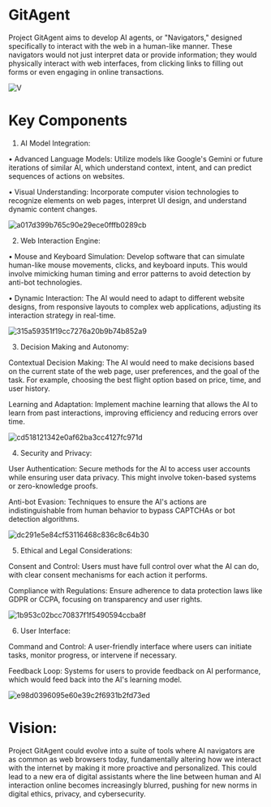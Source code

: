 # GitAgent
Project GitAgent aims to develop AI agents, or "Navigators," designed specifically to interact with the web in a human-like manner. These navigators would not just interpret data or provide information; they would physically interact with web interfaces, from clicking links to filling out forms or even engaging in online transactions.

![V](https://github.com/user-attachments/assets/4ff6190f-25c5-4470-835a-f78908d93891)

# Key Components 


1. AI Model Integration: 

• Advanced Language Models: 
Utilize models like Google's Gemini or future iterations of similar AI, which understand context, intent, and can predict sequences of actions on websites.

• Visual Understanding: 
Incorporate computer vision technologies to recognize elements on web pages, interpret UI design, and understand dynamic content changes.

![a017d399b765c90e29ece0fffb0289cb](https://github.com/user-attachments/assets/e9b04fd0-420d-48f9-81d0-e009dad687b8)

2. Web Interaction Engine:

• Mouse and Keyboard Simulation: 
Develop software that can simulate human-like mouse movements, clicks, and keyboard inputs. 
This would involve mimicking human timing and error patterns to avoid detection by anti-bot technologies.

• Dynamic Interaction: 
The AI would need to adapt to different website designs, from responsive layouts to complex web applications, adjusting its interaction strategy in real-time.

![315a59351f19cc7276a20b9b74b852a9](https://github.com/user-attachments/assets/c1f36daa-b4ce-40d8-8c70-8995d8e3534a)

3. Decision Making and Autonomy:

Contextual Decision Making: 
The AI would need to make decisions based on the current state of the web page, user preferences, and the goal of the task. 
For example, choosing the best flight option based on price, time, and user history.

Learning and Adaptation: 
Implement machine learning that allows the AI to learn from past interactions, improving efficiency and reducing errors over time.

![cd518121342e0af62ba3cc4127fc971d](https://github.com/user-attachments/assets/d842f0cf-8b6f-4c1a-9d26-3de37a88c81d)

4. Security and Privacy:

User Authentication: 
Secure methods for the AI to access user accounts while ensuring user data privacy. 
This might involve token-based systems or zero-knowledge proofs.

Anti-bot Evasion: 
Techniques to ensure the AI's actions are indistinguishable from human behavior to bypass CAPTCHAs or bot detection algorithms.

![dc291e5e84cf53116468c836c8c64b30](https://github.com/user-attachments/assets/3f4758da-aa86-42b3-bc01-f645b51d3439)

5. Ethical and Legal Considerations:

Consent and Control: 
Users must have full control over what the AI can do, with clear consent mechanisms for each action it performs.

Compliance with Regulations: 
Ensure adherence to data protection laws like GDPR or CCPA, focusing on transparency and user rights.

![1b953c02bcc70837f1f5490594ccba8f](https://github.com/user-attachments/assets/d84b80f1-7510-4143-8a0c-79102f0fd8db)

6. User Interface:

Command and Control: 
A user-friendly interface where users can initiate tasks, monitor progress, or intervene if necessary.

Feedback Loop: 
Systems for users to provide feedback on AI performance, which would feed back into the AI's learning model.

![e98d0396095e60e39c2f6931b2fd73ed](https://github.com/user-attachments/assets/1c903fc2-619d-4f08-b280-7c556c60b0d0)

# Vision:

Project GitAgent could evolve into a suite of tools where AI navigators are as common as web browsers today, fundamentally altering how we interact with the internet by making it more proactive and personalized. 
This could lead to a new era of digital assistants where the line between human and AI interaction online becomes increasingly blurred, pushing for new norms in digital ethics, privacy, and cybersecurity.

